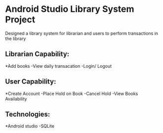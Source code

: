 # Android Studio Library System Project
Designed a library system for librarian and users to perform transactions in the library
## Librarian Capability:
*Add books
-View daily transacation
-Login/ Logout
## User Capability:
*Create Account
-Place Hold on Book
-Cancel Hold
-View Books Availability
## Technologies:
*Android studio
-SQLite 
